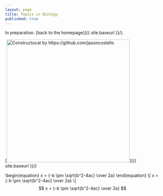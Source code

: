 ```yaml
---
layout: page
title: Topics in Biology
published: true
---
```


In preparation. [back to the homepage]({{ site.baseurl }}/).

[<img src="{{ site.baseurl }}/images/404.jpg" alt="Constructocat by https://github.com/jasoncostello" style="width: 400px;"/>]({{ site.baseurl }}/)

<script type="text/javascript" src="http://cdn.mathjax.org/mathjax/latest/MathJax.js?config=TeX-AMS-MML_HTMLorMML"></script>


\begin{equation} x = {-b \pm \sqrt{b^2-4ac} \over 2a} \end{equation}
\\[ x = {-b \pm \sqrt{b^2-4ac} \over 2a} \\]
$$ x = {-b \pm \sqrt{b^2-4ac} \over 2a} $$
